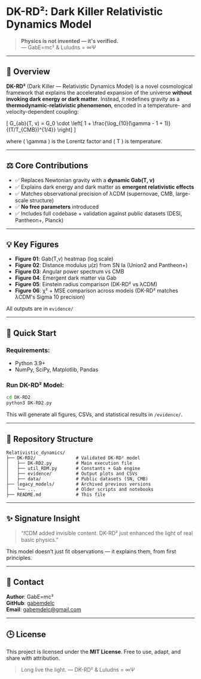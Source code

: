# DK-RD²: Dark Killer Relativistic Dynamics Model

> **Physics is not invented — it's verified.**  
> — GabE=mc² & Luludns = ∞Ψ

---

## 🔌 Overview

**DK-RD²** (Dark Killer — Relativistic Dynamics Model) is a novel cosmological framework that explains the accelerated expansion of the universe **without invoking dark energy or dark matter**. Instead, it redefines gravity as a **thermodynamic-relativistic phenomenon**, encoded in a temperature- and velocity-dependent coupling:

\[ G_{ab}(T, v) = G_0 \cdot \left[ 1 + \frac{\log_{10}(\gamma - 1 + 1)}{(T/T_{CMB})^{1/4}} \right] \]

where \( \gamma \) is the Lorentz factor and \( T \) is temperature.

---

## ⚖️ Core Contributions

- ✅ Replaces Newtonian gravity with a **dynamic Gab(T, v)**
- ✅ Explains dark energy and dark matter as **emergent relativistic effects**
- ✅ Matches observational precision of λCDM (supernovae, CMB, large-scale structure)
- ✅ **No free parameters** introduced
- ✅ Includes full codebase + validation against public datasets (DESI, Pantheon+, Planck)

---

## 💡 Key Figures

- **Figure 01**: Gab(T,v) heatmap (log scale)
- **Figure 02**: Distance modulus μ(z) from SN Ia (Union2 and Pantheon+)
- **Figure 03**: Angular power spectrum vs CMB
- **Figure 04**: Emergent dark matter via Gab
- **Figure 05**: Einstein radius comparison (DK-RD² vs λCDM)
- **Figure 06**: χ² + MSE comparison across models (DK-RD² matches λCDM's Sigma 10 precision)

All outputs are in `evidence/`

---

## 🚀 Quick Start

### Requirements:
- Python 3.9+
- NumPy, SciPy, Matplotlib, Pandas

### Run DK-RD² Model:
```bash
cd DK-RD2
python3 DK-RD2.py
```

This will generate all figures, CSVs, and statistical results in `/evidence/`.

---

## 📃 Repository Structure

```
Relativistic_dynamics/
├── DK-RD2/               # Validated DK-RD² model
│   ├── DK-RD2.py         # Main execution file
│   ├── util_RDM.py       # Constants + Gab engine
│   ├── evidence/         # Output plots and CSVs
│   ├── data/             # Public datasets (SN, CMB)
├── legacy_models/        # Archived previous versions
│   └── ...               # Older scripts and notebooks
├── README.md             # This file
```

---

## ✨ Signature Insight

> “𝑓CDM added invisible content. DK-RD² just enhanced the light of real basic physics.”

This model doesn’t just fit observations — it explains them, from first principles.

---

## 👋 Contact

**Author**: GabE=mc²  
**GitHub**: [gabemdelc](https://github.com/gabemdelc)  
**Email**: gabemdelc@gmail.com  

---

## 🕒 License

This project is licensed under the **MIT License**. Free to use, adapt, and share with attribution.

> Long live the light.
> — DK-RD² & Luludns = ∞Ψ

